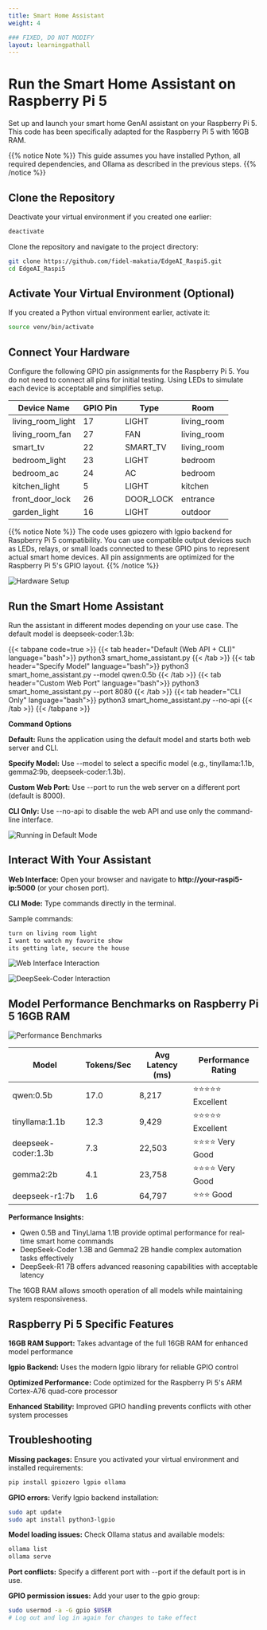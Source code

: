 ```yaml
---
title: Smart Home Assistant
weight: 4

### FIXED, DO NOT MODIFY
layout: learningpathall
---
```


# Run the Smart Home Assistant on Raspberry Pi 5

Set up and launch your smart home GenAI assistant on your Raspberry Pi 5. This code has been specifically adapted for the Raspberry Pi 5 with 16GB RAM.

{{% notice Note %}}
This guide assumes you have installed Python, all required dependencies, and Ollama as described in the previous steps.
{{% /notice %}}

## Clone the Repository

Deactivate your virtual environment if you created one earlier:

```bash
deactivate
```

Clone the repository and navigate to the project directory:

```bash
git clone https://github.com/fidel-makatia/EdgeAI_Raspi5.git
cd EdgeAI_Raspi5
```

## Activate Your Virtual Environment (Optional)

If you created a Python virtual environment earlier, activate it:

```bash
source venv/bin/activate
```

## Connect Your Hardware

Configure the following GPIO pin assignments for the Raspberry Pi 5. You do not need to connect all pins for initial testing. Using LEDs to simulate each device is acceptable and simplifies setup.

| Device Name       | GPIO Pin | Type      | Room        |
| ----------------- | -------- | --------- | ----------- |
| living_room_light | 17       | LIGHT     | living_room |
| living_room_fan   | 27       | FAN       | living_room |
| smart_tv          | 22       | SMART_TV  | living_room |
| bedroom_light     | 23       | LIGHT     | bedroom     |
| bedroom_ac        | 24       | AC        | bedroom     |
| kitchen_light     | 5        | LIGHT     | kitchen     |
| front_door_lock   | 26       | DOOR_LOCK | entrance    |
| garden_light      | 16       | LIGHT     | outdoor     |

{{% notice Note %}}
The code uses gpiozero with lgpio backend for Raspberry Pi 5 compatibility. You can use compatible output devices such as LEDs, relays, or small loads connected to these GPIO pins to represent actual smart home devices. All pin assignments are optimized for the Raspberry Pi 5's GPIO layout.
{{% /notice %}}

![Hardware Setup](hardware.jpeg "Figure 1. Hardware Setup")

## Run the Smart Home Assistant

Run the assistant in different modes depending on your use case. The default model is deepseek-coder:1.3b:

{{< tabpane code=true >}}
{{< tab header="Default (Web API + CLI)" language="bash">}}
python3 smart_home_assistant.py
{{< /tab >}}
{{< tab header="Specify Model" language="bash">}}
python3 smart_home_assistant.py --model qwen:0.5b
{{< /tab >}}
{{< tab header="Custom Web Port" language="bash">}}
python3 smart_home_assistant.py --port 8080
{{< /tab >}}
{{< tab header="CLI Only" language="bash">}}
python3 smart_home_assistant.py --no-api
{{< /tab >}}
{{< /tabpane >}}

**Command Options**

**Default:** Runs the application using the default model and starts both web server and CLI.

**Specify Model:** Use --model <model-name> to select a specific model (e.g., tinyllama:1.1b, gemma2:9b, deepseek-coder:1.3b).

**Custom Web Port:** Use --port <port-number> to run the web server on a different port (default is 8000).

**CLI Only:** Use --no-api to disable the web API and use only the command-line interface.

![Running in Default Mode](cmd.png "Figure 2. Running the code in default mode")

## Interact With Your Assistant

**Web Interface:** Open your browser and navigate to **http://your-raspi5-ip:5000** (or your chosen port).

**CLI Mode:** Type commands directly in the terminal.

Sample commands:

```bash
turn on living room light
I want to watch my favorite show
its getting late, secure the house
```

![Web Interface Interaction](UI3.png "Figure 3. Interacting with the LLM through the web interface")

![DeepSeek-Coder Interaction](gemma2.png "Figure 4. Interacting with deepseek-coder:1.3b")

## Model Performance Benchmarks on Raspberry Pi 5 16GB RAM

![Performance Benchmarks](benchmarks.png "Figure 5. Model Performance Benchmarks on Raspberry Pi 5 16GB RAM")

| Model               | Tokens/Sec | Avg Latency (ms) | Performance Rating   |
| ------------------- | ---------- | ---------------- | -------------------- |
| qwen:0.5b           | 17.0       | 8,217            | ⭐⭐⭐⭐⭐ Excellent |
| tinyllama:1.1b      | 12.3       | 9,429            | ⭐⭐⭐⭐⭐ Excellent |
| deepseek-coder:1.3b | 7.3        | 22,503           | ⭐⭐⭐⭐ Very Good   |
| gemma2:2b           | 4.1        | 23,758           | ⭐⭐⭐⭐ Very Good   |
| deepseek-r1:7b      | 1.6        | 64,797           | ⭐⭐⭐ Good          |

**Performance Insights:**

- Qwen 0.5B and TinyLlama 1.1B provide optimal performance for real-time smart home commands
- DeepSeek-Coder 1.3B and Gemma2 2B handle complex automation tasks effectively
- DeepSeek-R1 7B offers advanced reasoning capabilities with acceptable latency

The 16GB RAM allows smooth operation of all models while maintaining system responsiveness.

## Raspberry Pi 5 Specific Features

**16GB RAM Support:** Takes advantage of the full 16GB RAM for enhanced model performance

**lgpio Backend:** Uses the modern lgpio library for reliable GPIO control

**Optimized Performance:** Code optimized for the Raspberry Pi 5's ARM Cortex-A76 quad-core processor

**Enhanced Stability:** Improved GPIO handling prevents conflicts with other system processes

## Troubleshooting

**Missing packages:** Ensure you activated your virtual environment and installed requirements:

```bash
pip install gpiozero lgpio ollama
```

**GPIO errors:** Verify lgpio backend installation:

```bash
sudo apt update
sudo apt install python3-lgpio
```

**Model loading issues:** Check Ollama status and available models:

```bash
ollama list
ollama serve
```

**Port conflicts:** Specify a different port with --port if the default port is in use.

**GPIO permission issues:** Add your user to the gpio group:

```bash
sudo usermod -a -G gpio $USER
# Log out and log in again for changes to take effect
```
